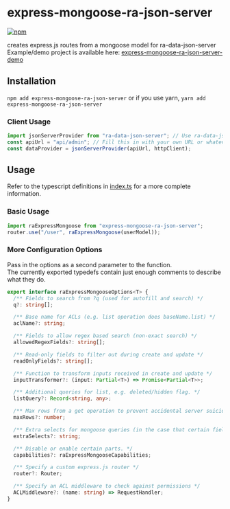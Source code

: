 # express-mongoose-ra-json-server
[![npm](https://img.shields.io/npm/v/express-mongoose-ra-json-server)](https://www.npmjs.com/package/express-mongoose-ra-json-server)

creates express.js routes from a mongoose model for ra-data-json-server  
Example/demo project is available here: [express-mongoose-ra-json-server-demo](https://github.com/NathanAdhitya/express-mongoose-ra-json-server-demo)

## Installation

`npm add express-mongoose-ra-json-server` or if you use yarn, `yarn add express-mongoose-ra-json-server`

### Client Usage

```ts
import jsonServerProvider from "ra-data-json-server"; // Use ra-data-json-server
const apiUrl = "api/admin"; // Fill this in with your own URL or whatever you wish.
const dataProvider = jsonServerProvider(apiUrl, httpClient);
```

## Usage

Refer to the typescript definitions in [index.ts](src/index.ts) for a more complete information.

### Basic Usage

```ts
import raExpressMongoose from "express-mongoose-ra-json-server";
router.use("/user", raExpressMongoose(userModel));
```

### More Configuration Options

Pass in the options as a second parameter to the function.  
The currently exported typedefs contain just enough comments to describe what they do.

```ts
export interface raExpressMongooseOptions<T> {
  /** Fields to search from ?q (used for autofill and search) */
  q?: string[];

  /** Base name for ACLs (e.g. list operation does baseName.list) */
  aclName?: string;

  /** Fields to allow regex based search (non-exact search) */
  allowedRegexFields?: string[];

  /** Read-only fields to filter out during create and update */
  readOnlyFields?: string[];

  /** Function to transform inputs received in create and update */
  inputTransformer?: (input: Partial<T>) => Promise<Partial<T>>;

  /** Additional queries for list, e.g. deleted/hidden flag. */
  listQuery?: Record<string, any>;

  /** Max rows from a get operation to prevent accidental server suicide (default 100) */
  maxRows?: number;

  /** Extra selects for mongoose queries (in the case that certain fields are hidden by default) */
  extraSelects?: string;

  /** Disable or enable certain parts. */
  capabilities?: raExpressMongooseCapabilities;

  /** Specify a custom express.js router */
  router?: Router;

  /** Specify an ACL middleware to check against permissions */
  ACLMiddleware?: (name: string) => RequestHandler;
}
```
